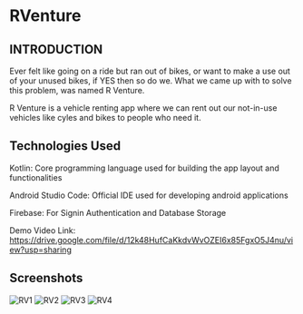 # RVenture
## INTRODUCTION

Ever felt like going on a ride but ran out of bikes, or want to make a use out of your unused bikes, if YES then so do we. What we came up with to solve this problem, was named R Venture.



R Venture is a vehicle renting app where we can rent out our not-in-use vehicles like cyles and bikes to people who need it.

## Technologies Used

Kotlin:
Core programming language used for building the app layout and functionalities<br>

Android Studio Code:
Official IDE used for developing android applications

Firebase:
For Signin Authentication and Database Storage

Demo Video Link: https://drive.google.com/file/d/12k48HufCaKkdvWvOZEI6x85FgxO5J4nu/view?usp=sharing

## Screenshots

![RV1](https://user-images.githubusercontent.com/102437896/197224556-98c32460-e641-4aed-9aa8-698c92227370.jpeg)
![RV2](https://user-images.githubusercontent.com/102437896/197224576-e5c5bb1c-93b2-4209-a6f6-75e15893f755.jpeg)
![RV3](https://user-images.githubusercontent.com/102437896/197224592-7961d065-38eb-41b1-89f2-bdf81c1653aa.jpeg)
![RV4](https://user-images.githubusercontent.com/102437896/197224611-43224ede-ca3e-457d-98bd-e8b7104fbeab.jpeg)
